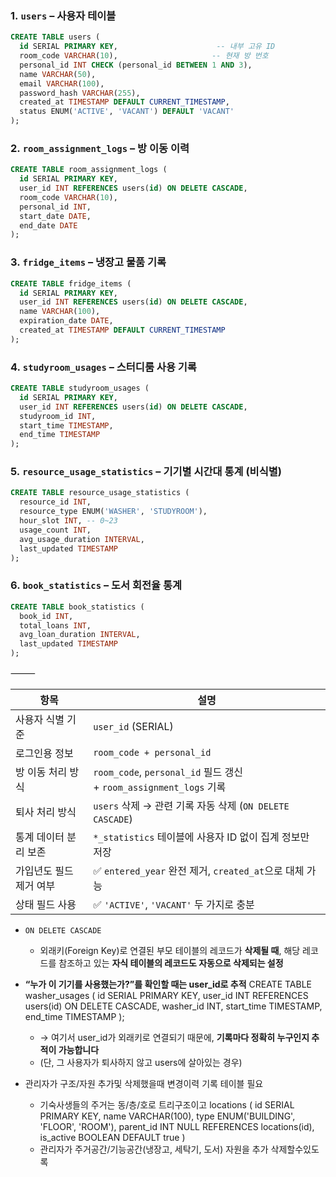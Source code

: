 
### 1. `users` – 사용자 테이블

```sql
CREATE TABLE users (
  id SERIAL PRIMARY KEY,                      -- 내부 고유 ID
  room_code VARCHAR(10),                     -- 현재 방 번호
  personal_id INT CHECK (personal_id BETWEEN 1 AND 3),
  name VARCHAR(50),
  email VARCHAR(100),
  password_hash VARCHAR(255),
  created_at TIMESTAMP DEFAULT CURRENT_TIMESTAMP,
  status ENUM('ACTIVE', 'VACANT') DEFAULT 'VACANT'
);
```

### 2. `room_assignment_logs` – 방 이동 이력

```sql
CREATE TABLE room_assignment_logs (
  id SERIAL PRIMARY KEY,
  user_id INT REFERENCES users(id) ON DELETE CASCADE,
  room_code VARCHAR(10),
  personal_id INT,
  start_date DATE,
  end_date DATE
);
```

### 3. `fridge_items` – 냉장고 물품 기록

```sql
CREATE TABLE fridge_items (
  id SERIAL PRIMARY KEY,
  user_id INT REFERENCES users(id) ON DELETE CASCADE,
  name VARCHAR(100),
  expiration_date DATE,
  created_at TIMESTAMP DEFAULT CURRENT_TIMESTAMP
);
```

### 4. `studyroom_usages` – 스터디룸 사용 기록

```sql
CREATE TABLE studyroom_usages (
  id SERIAL PRIMARY KEY,
  user_id INT REFERENCES users(id) ON DELETE CASCADE,
  studyroom_id INT,
  start_time TIMESTAMP,
  end_time TIMESTAMP
);
```

### 5. `resource_usage_statistics` – 기기별 시간대 통계 (비식별)

```sql
CREATE TABLE resource_usage_statistics (
  resource_id INT,
  resource_type ENUM('WASHER', 'STUDYROOM'),
  hour_slot INT, -- 0~23
  usage_count INT,
  avg_usage_duration INTERVAL,
  last_updated TIMESTAMP
);
```

### 6. `book_statistics` – 도서 회전율 통계

```sql
CREATE TABLE book_statistics (
  book_id INT,
  total_loans INT,
  avg_loan_duration INTERVAL,
  last_updated TIMESTAMP
);
```

⸻

| 항목            | 설명                                                           |
| ------------- | ------------------------------------------------------------ |
| 사용자 식별 기준     | `user_id` (SERIAL)                                           |
| 로그인용 정보       | `room_code + personal_id`                                    |
| 방 이동 처리 방식    | `room_code`, `personal_id` 필드 갱신 + `room_assignment_logs` 기록 |
| 퇴사 처리 방식      | `users` 삭제 → 관련 기록 자동 삭제 (`ON DELETE CASCADE`)               |
| 통계 데이터 분리 보존  | `*_statistics` 테이블에 사용자 ID 없이 집계 정보만 저장                      |
| 가입년도 필드 제거 여부 | ✅ `entered_year` 완전 제거, `created_at`으로 대체 가능                 |
| 상태 필드 사용      | ✅ `'ACTIVE'`, `'VACANT'` 두 가지로 충분                            |
- `ON DELETE CASCADE`
	- 외래키(Foreign Key)로 연결된 부모 테이블의 레코드가 **삭제될 때**, 해당 레코드를 참조하고 있는 **자식 테이블의 레코드도 자동으로 삭제되는 설정**

- **“누가 이 기기를 사용했는가?”를 확인할 때는 user_id로 추적**
	CREATE TABLE washer_usages (
	  id SERIAL PRIMARY KEY,
	  user_id INT REFERENCES users(id) ON DELETE CASCADE,
	  washer_id INT,
	  start_time TIMESTAMP,
	  end_time TIMESTAMP
	);
	- → 여기서 user_id가 외래키로 연결되기 때문에, **기록마다 정확히 누구인지 추적이 가능합니다**
	- (단, 그 사용자가 퇴사하지 않고 users에 살아있는 경우)
- 관리자가 구조/자원 추가및 삭제했을때 변경이력 기록 테이블 필요
	- 기숙사생들의 주거는 동/층/호로 트리구조이고
		locations (
		  id SERIAL PRIMARY KEY,
		  name VARCHAR(100),
		  type ENUM('BUILDING', 'FLOOR', 'ROOM'),
		  parent_id INT NULL REFERENCES locations(id),
		  is_active BOOLEAN DEFAULT true
		)
	- 관리자가 주거공간/기능공간(냉장고, 세탁기, 도서) 자원을 추가 삭제할수있도록